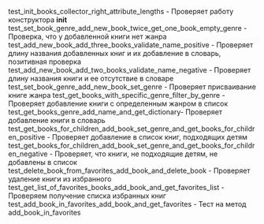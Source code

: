 test_init_books_collector_right_attribute_lengths - Проверяет работу конструктора __init__
test_set_book_genre_add_new_book_twice_get_one_book_empty_genre - Проверка, что у добавленной книги нет жанра
test_add_new_book_add_three_books_validate_name_positive - Проверяет длину названия добавленных книг и их добавление в словарь, позитивная проверка
test_add_new_book_add_two_books_validate_name_negative - Проверяет длину названия книги и ее отсутствие в словаре
test_set_book_genre_add_new_book_set_genre - Проверяет присваивание книге жанра
test_get_books_with_specific_genre_filter_by_genre - Проверяет добавление книги с определенным жанром в список
test_get_books_genre_add_name_and_get_dictionary- Проверяет добавление книги в словарь
test_get_books_for_children_add_book_set_genre_and_get_books_for_children_positive - Проверяет добавление в список книг, подходящих детям
test_get_books_for_children_add_book_set_genre_and_get_books_for_children_negative - Проверяет, что книги, не подходящие детям, не добавлены в список
test_delete_book_from_favorites_add_book_and_delete_book - Проверяет удаление книги из избранного
test_get_list_of_favorites_books_add_book_and_get_favorites_list - Проверяем получение списка избранных книг
test_add_book_in_favorites_add_book_and_get_favorites - Тест на метод add_book_in_favorites
